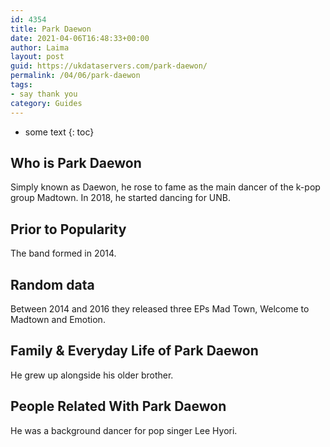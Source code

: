 ```yaml
---
id: 4354
title: Park Daewon
date: 2021-04-06T16:48:33+00:00
author: Laima
layout: post
guid: https://ukdataservers.com/park-daewon/
permalink: /04/06/park-daewon
tags:
- say thank you
category: Guides
---
```


* some text
{: toc}


## Who is Park Daewon
                  
                  
                  
Simply known as Daewon, he rose to fame as the main dancer of the k-pop group Madtown. In 2018, he started dancing for UNB.
                  
              
            
              
            
                
                
                
## Prior to Popularity
                  
                  
                  
The band formed in 2014.
                  
              
            
              
            
                
                
                
## Random data
                  
                  
                  
Between 2014 and 2016 they released three EPs Mad Town, Welcome to Madtown and Emotion.
                  
              
            
              
            
                
                
                
## Family & Everyday Life of Park Daewon
                  
                  
                  
He grew up alongside his older brother.
                  
              
            
              
            
                
                
                
## People Related With Park Daewon
                  
                  
                  
He was a background dancer for pop singer Lee Hyori.
                  
              
            
              
            
                
              
            
              
              
            
            
              
            
          
          
          